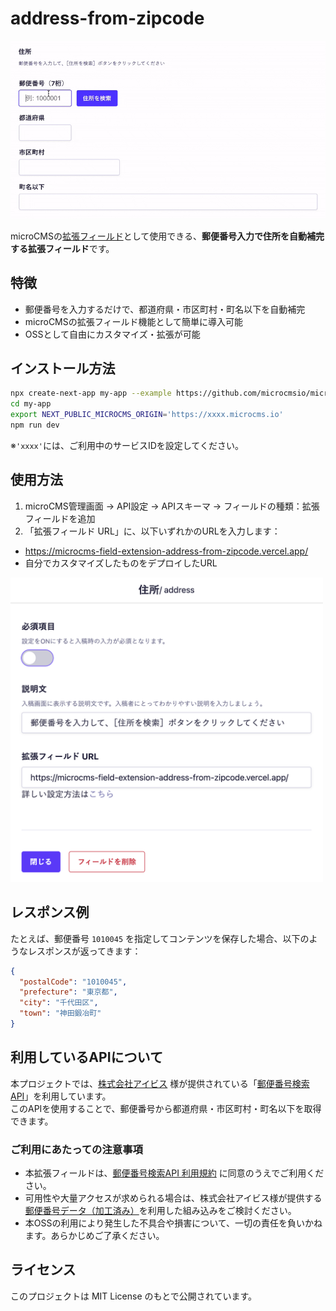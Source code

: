 # address-from-zipcode
![デモ画面](docs/img_demo.gif)

microCMSの[拡張フィールド](https://document.microcms.io/manual/field-extension)として使用できる、**郵便番号入力で住所を自動補完する拡張フィールド**です。

## 特徴

- 郵便番号を入力するだけで、都道府県・市区町村・町名以下を自動補完
- microCMSの拡張フィールド機能として簡単に導入可能
- OSSとして自由にカスタマイズ・拡張が可能

## インストール方法

```bash
npx create-next-app my-app --example https://github.com/microcmsio/microcms-field-extension/tree/main/examples/address-from-zipcode
cd my-app
export NEXT_PUBLIC_MICROCMS_ORIGIN='https://xxxx.microcms.io'
npm run dev
```
※`'xxxx'`には、ご利用中のサービスIDを設定してください。

## 使用方法
1. microCMS管理画面 → API設定 → APIスキーマ → フィールドの種類：拡張フィールドを追加
2. 「拡張フィールド URL」に、以下いずれかのURLを入力します：
- https://microcms-field-extension-address-from-zipcode.vercel.app/
- 自分でカスタマイズしたものをデプロイしたURL

<img src="./docs/img_settings_microcms_field_extension.png" width="500" height="auto" alt="拡張フィールド設定画面" />

## レスポンス例
たとえば、郵便番号 `1010045` を指定してコンテンツを保存した場合、以下のようなレスポンスが返ってきます：
```json
{
  "postalCode": "1010045",
  "prefecture": "東京都",
  "city": "千代田区",
  "town": "神田鍛冶町"
}
```
## 利用しているAPIについて

本プロジェクトでは、[株式会社アイビス](https://ibsnet.co.jp/) 様が提供されている「[郵便番号検索API](https://zipcloud.ibsnet.co.jp/doc/api)」を利用しています。  
このAPIを使用することで、郵便番号から都道府県・市区町村・町名以下を取得できます。

### ご利用にあたっての注意事項

- 本拡張フィールドは、[郵便番号検索API 利用規約](https://zipcloud.ibsnet.co.jp/rule/api) に同意のうえでご利用ください。
- 可用性や大量アクセスが求められる場合は、株式会社アイビス様が提供する[郵便番号データ（加工済み）](https://zipcloud.ibsnet.co.jp/)を利用した組み込みをご検討ください。
- 本OSSの利用により発生した不具合や損害について、一切の責任を負いかねます。あらかじめご了承ください。

## ライセンス
このプロジェクトは MIT License のもとで公開されています。